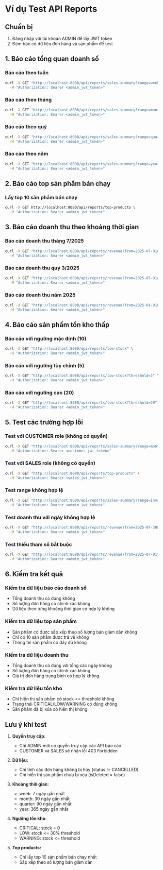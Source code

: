 # Ví dụ Test API Reports

## Chuẩn bị
1. Đăng nhập với tài khoản ADMIN để lấy JWT token
2. Đảm bảo có dữ liệu đơn hàng và sản phẩm để test

## 1. Báo cáo tổng quan doanh số

### Báo cáo theo tuần
```bash
curl -X GET "http://localhost:8080/api/reports/sales-summary?range=week" \
  -H "Authorization: Bearer <admin_jwt_token>"
```

### Báo cáo theo tháng
```bash
curl -X GET "http://localhost:8080/api/reports/sales-summary?range=month" \
  -H "Authorization: Bearer <admin_jwt_token>"
```

### Báo cáo theo quý
```bash
curl -X GET "http://localhost:8080/api/reports/sales-summary?range=quarter" \
  -H "Authorization: Bearer <admin_jwt_token>"
```

### Báo cáo theo năm
```bash
curl -X GET "http://localhost:8080/api/reports/sales-summary?range=year" \
  -H "Authorization: Bearer <admin_jwt_token>"
```

## 2. Báo cáo top sản phẩm bán chạy

### Lấy top 10 sản phẩm bán chạy
```bash
curl -X GET http://localhost:8080/api/reports/top-products \
  -H "Authorization: Bearer <admin_jwt_token>"
```

## 3. Báo cáo doanh thu theo khoảng thời gian

### Báo cáo doanh thu tháng 7/2025
```bash
curl -X GET "http://localhost:8080/api/reports/revenue?from=2025-07-01&to=2025-07-31" \
  -H "Authorization: Bearer <admin_jwt_token>"
```

### Báo cáo doanh thu quý 3/2025
```bash
curl -X GET "http://localhost:8080/api/reports/revenue?from=2025-07-01&to=2025-09-30" \
  -H "Authorization: Bearer <admin_jwt_token>"
```

### Báo cáo doanh thu năm 2025
```bash
curl -X GET "http://localhost:8080/api/reports/revenue?from=2025-01-01&to=2025-12-31" \
  -H "Authorization: Bearer <admin_jwt_token>"
```

## 4. Báo cáo sản phẩm tồn kho thấp

### Báo cáo với ngưỡng mặc định (10)
```bash
curl -X GET "http://localhost:8080/api/reports/low-stock" \
  -H "Authorization: Bearer <admin_jwt_token>"
```

### Báo cáo với ngưỡng tùy chỉnh (5)
```bash
curl -X GET "http://localhost:8080/api/reports/low-stock?threshold=5" \
  -H "Authorization: Bearer <admin_jwt_token>"
```

### Báo cáo với ngưỡng cao (20)
```bash
curl -X GET "http://localhost:8080/api/reports/low-stock?threshold=20" \
  -H "Authorization: Bearer <admin_jwt_token>"
```

## 5. Test các trường hợp lỗi

### Test với CUSTOMER role (không có quyền)
```bash
curl -X GET "http://localhost:8080/api/reports/sales-summary?range=month" \
  -H "Authorization: Bearer <customer_jwt_token>"
```

### Test với SALES role (không có quyền)
```bash
curl -X GET "http://localhost:8080/api/reports/top-products" \
  -H "Authorization: Bearer <sales_jwt_token>"
```

### Test range không hợp lệ
```bash
curl -X GET "http://localhost:8080/api/reports/sales-summary?range=invalid" \
  -H "Authorization: Bearer <admin_jwt_token>"
```

### Test doanh thu với ngày không hợp lệ
```bash
curl -X GET "http://localhost:8080/api/reports/revenue?from=2025-07-30&to=2025-07-01" \
  -H "Authorization: Bearer <admin_jwt_token>"
```

### Test thiếu tham số bắt buộc
```bash
curl -X GET "http://localhost:8080/api/reports/revenue?from=2025-07-01" \
  -H "Authorization: Bearer <admin_jwt_token>"
```

## 6. Kiểm tra kết quả

### Kiểm tra dữ liệu báo cáo doanh số
- Tổng doanh thu có đúng không
- Số lượng đơn hàng có chính xác không
- Dữ liệu theo từng khoảng thời gian có hợp lý không

### Kiểm tra dữ liệu top sản phẩm
- Sản phẩm có được sắp xếp theo số lượng bán giảm dần không
- Chỉ có 10 sản phẩm được trả về không
- Thông tin sản phẩm có đầy đủ không

### Kiểm tra dữ liệu doanh thu
- Tổng doanh thu có đúng với tổng các ngày không
- Số lượng đơn hàng có chính xác không
- Giá trị đơn hàng trung bình có hợp lý không

### Kiểm tra dữ liệu tồn kho
- Chỉ hiển thị sản phẩm có stock <= threshold không
- Trạng thái CRITICAL/LOW/WARNING có đúng không
- Sản phẩm đã bị xóa có hiển thị không

## Lưu ý khi test

1. **Quyền truy cập:**
   - Chỉ ADMIN mới có quyền truy cập các API báo cáo
   - CUSTOMER và SALES sẽ nhận lỗi 403 Forbidden

2. **Dữ liệu:**
   - Chỉ tính các đơn hàng không bị hủy (status != CANCELLED)
   - Chỉ hiển thị sản phẩm chưa bị xóa (isDeleted = false)

3. **Khoảng thời gian:**
   - week: 7 ngày gần nhất
   - month: 30 ngày gần nhất
   - quarter: 90 ngày gần nhất
   - year: 365 ngày gần nhất

4. **Ngưỡng tồn kho:**
   - CRITICAL: stock = 0
   - LOW: stock <= 30% threshold
   - WARNING: stock <= threshold

5. **Top products:**
   - Chỉ lấy top 10 sản phẩm bán chạy nhất
   - Sắp xếp theo số lượng bán giảm dần 